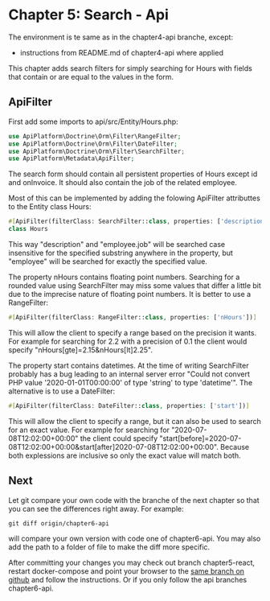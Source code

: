 Chapter 5: Search - Api
=======================

The environment is te same as in the chapter4-api branche, except:
- instructions from README.md of chapter4-api where applied

This chapter adds search filters for simply searching for Hours
with fields that contain or are equal to the values in the form.

ApiFilter<a name="ApiFilter"></a>
---------
First add some imports to api/src/Entity/Hours.php:
```php
use ApiPlatform\Doctrine\Orm\Filter\RangeFilter;
use ApiPlatform\Doctrine\Orm\Filter\DateFilter;
use ApiPlatform\Doctrine\Orm\Filter\SearchFilter;
use ApiPlatform\Metadata\ApiFilter;
```

The search form should contain all persistent properties of
Hours except id and onInvoice. It should also contain the
job of the related employee.

Most of this can be implemented by adding the folowing ApiFilter attributtes
to the Entity class Hours:
```php
#[ApiFilter(filterClass: SearchFilter::class, properties: ['description' => 'ipartial', 'employee' => 'exact', 'employee.job' => 'ipartial'])]
class Hours
```
This way "description" and "employee.job" will be searched case insensitive for the
specified substring anywhere in the property, but "employee" will be searched for exactly
the specified value.

The property nHours contains floating point numbers. Searching for a rounded value
using SearchFilter may miss some values that differ a little bit due to the imprecise
nature of floating point numbers. It is better to use a RangeFilter:
```php
#[ApiFilter(filterClass: RangeFilter::class, properties: ['nHours'])]
```
This will allow the client to specify a range based on the precision it wants.
For example for searching for 2.2 with a precision of 0.1 the client would
specify "nHours[gte]=2.15&nHours[lt]2.25".

The property start contains datetimes. At the time of writing
SearchFilter probably has a bug leading to an internal server error
"Could not convert PHP value '2020-01-01T00:00:00' of type 'string' to type 'datetime'".
The alternative is to use a DateFilter:
```php
#[ApiFilter(filterClass: DateFilter::class, properties: ['start'])]
```
This will allow the client to specify a range, but it can also
be used to search for an exact value. For example for searching for
"2020-07-08T12:02:00+00:00" the client could specify
"start[before]=2020-07-08T12:02:00+00:00&start[after]2020-07-08T12:02:00+00:00".
Because both explessions are inclusive so only the exact value will match both.

Next
----
Let git compare your own code with the branche of the next chapter
so that you can see the differences right away. For example:
```shell
git diff origin/chapter6-api 
```
will compare your own version with code one of chapter6-api. You may also add the path
to a folder of file to make the diff more specific.

After committing your changes you may check out branch chapter5-react, restart docker-compose
and point your browser to the [same branch on github](https://github.com/metaclass-nl/tutorial-api-platform/tree/chapter5-react)
and follow the instructions. Or if you only follow the api branches chapter6-api.
